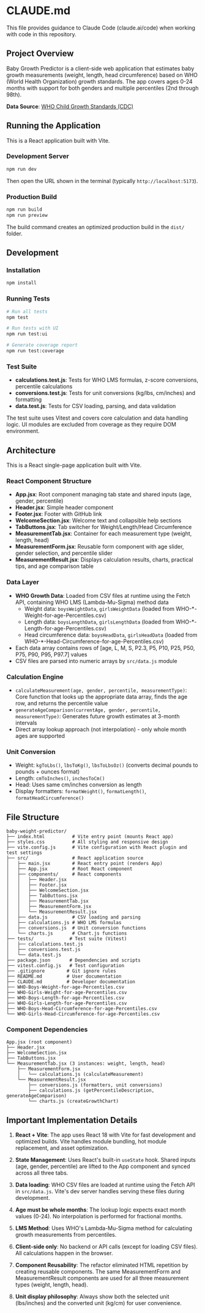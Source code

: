 # CLAUDE.md

This file provides guidance to Claude Code (claude.ai/code) when working with code in this repository.

## Project Overview

Baby Growth Predictor is a client-side web application that estimates baby growth measurements (weight, length, head circumference) based on WHO (World Health Organization) growth standards. The app covers ages 0-24 months with support for both genders and multiple percentiles (2nd through 98th).

**Data Source**: [WHO Child Growth Standards (CDC)](https://www.cdc.gov/growthcharts/who-data-files.htm)

## Running the Application

This is a React application built with Vite.

### Development Server
```bash
npm run dev
```

Then open the URL shown in the terminal (typically `http://localhost:5173`).

### Production Build
```bash
npm run build
npm run preview
```

The build command creates an optimized production build in the `dist/` folder.

## Development

### Installation
```bash
npm install
```

### Running Tests
```bash
# Run all tests
npm test

# Run tests with UI
npm run test:ui

# Generate coverage report
npm run test:coverage
```

### Test Suite
- **calculations.test.js**: Tests for WHO LMS formulas, z-score conversions, percentile calculations
- **conversions.test.js**: Tests for unit conversions (kg/lbs, cm/inches) and formatting
- **data.test.js**: Tests for CSV loading, parsing, and data validation

The test suite uses Vitest and covers core calculation and data handling logic. UI modules are excluded from coverage as they require DOM environment.

## Architecture

This is a React single-page application built with Vite.

### React Component Structure
- **App.jsx**: Root component managing tab state and shared inputs (age, gender, percentile)
- **Header.jsx**: Simple header component
- **Footer.jsx**: Footer with GitHub link
- **WelcomeSection.jsx**: Welcome text and collapsible help sections
- **TabButtons.jsx**: Tab switcher for Weight/Length/Head Circumference
- **MeasurementTab.jsx**: Container for each measurement type (weight, length, head)
- **MeasurementForm.jsx**: Reusable form component with age slider, gender selection, and percentile slider
- **MeasurementResult.jsx**: Displays calculation results, charts, practical tips, and age comparison table

### Data Layer
- **WHO Growth Data**: Loaded from CSV files at runtime using the Fetch API, containing WHO LMS (Lambda-Mu-Sigma) method data
  - Weight data: `boysWeightData`, `girlsWeightData` (loaded from WHO-*-Weight-for-age-Percentiles.csv)
  - Length data: `boysLengthData`, `girlsLengthData` (loaded from WHO-*-Length-for-age-Percentiles.csv)
  - Head circumference data: `boysHeadData`, `girlsHeadData` (loaded from WHO-*-Head-Circumference-for-age-Percentiles.csv)
- Each data array contains rows of [age, L, M, S, P2.3, P5, P10, P25, P50, P75, P90, P95, P97.7] values
- CSV files are parsed into numeric arrays by `src/data.js` module

### Calculation Engine
- `calculateMeasurement(age, gender, percentile, measurementType)`: Core function that looks up the appropriate data array, finds the age row, and returns the percentile value
- `generateAgeComparison(currentAge, gender, percentile, measurementType)`: Generates future growth estimates at 3-month intervals
- Direct array lookup approach (not interpolation) - only whole month ages are supported

### Unit Conversion
- Weight: `kgToLbs()`, `lbsToKg()`, `lbsToLbsOz()` (converts decimal pounds to pounds + ounces format)
- Length: `cmToInches()`, `inchesToCm()`
- Head: Uses same cm/inches conversion as length
- Display formatters: `formatWeight()`, `formatLength()`, `formatHeadCircumference()`

## File Structure

```
baby-weight-predictor/
├── index.html          # Vite entry point (mounts React app)
├── styles.css          # All styling and responsive design
├── vite.config.js      # Vite configuration with React plugin and test settings
├── src/                # React application source
│   ├── main.jsx        # React entry point (renders App)
│   ├── App.jsx         # Root React component
│   ├── components/     # React components
│   │   ├── Header.jsx
│   │   ├── Footer.jsx
│   │   ├── WelcomeSection.jsx
│   │   ├── TabButtons.jsx
│   │   ├── MeasurementTab.jsx
│   │   ├── MeasurementForm.jsx
│   │   └── MeasurementResult.jsx
│   ├── data.js         # CSV loading and parsing
│   ├── calculations.js # WHO LMS formulas
│   ├── conversions.js  # Unit conversion functions
│   └── charts.js       # Chart.js functions
├── tests/             # Test suite (Vitest)
│   ├── calculations.test.js
│   ├── conversions.test.js
│   └── data.test.js
├── package.json       # Dependencies and scripts
├── vitest.config.js   # Test configuration
├── .gitignore        # Git ignore rules
├── README.md         # User documentation
├── CLAUDE.md         # Developer documentation
├── WHO-Boys-Weight-for-age-Percentiles.csv
├── WHO-Girls-Weight-for-age-Percentiles.csv
├── WHO-Boys-Length-for-age-Percentiles.csv
├── WHO-Girls-Length-for-age-Percentiles.csv
├── WHO-Boys-Head-Circumference-for-age-Percentiles.csv
└── WHO-Girls-Head-Circumference-for-age-Percentiles.csv
```

### Component Dependencies

```
App.jsx (root component)
├── Header.jsx
├── WelcomeSection.jsx
├── TabButtons.jsx
└── MeasurementTab.jsx (3 instances: weight, length, head)
    ├── MeasurementForm.jsx
    │   └── calculations.js (calculateMeasurement)
    └── MeasurementResult.jsx
        ├── conversions.js (formatters, unit conversions)
        ├── calculations.js (getPercentileDescription, generateAgeComparison)
        └── charts.js (createGrowthChart)
```

## Important Implementation Details

1. **React + Vite**: The app uses React 18 with Vite for fast development and optimized builds. Vite handles module bundling, hot module replacement, and asset optimization.

2. **State Management**: Uses React's built-in `useState` hook. Shared inputs (age, gender, percentile) are lifted to the App component and synced across all three tabs.

3. **Data loading**: WHO CSV files are loaded at runtime using the Fetch API in `src/data.js`. Vite's dev server handles serving these files during development.

4. **Age must be whole months**: The lookup logic expects exact month values (0-24). No interpolation is performed for fractional months.

5. **LMS Method**: Uses WHO's Lambda-Mu-Sigma method for calculating growth measurements from percentiles.

6. **Client-side only**: No backend or API calls (except for loading CSV files). All calculations happen in the browser.

7. **Component Reusability**: The refactor eliminated HTML repetition by creating reusable components. The same MeasurementForm and MeasurementResult components are used for all three measurement types (weight, length, head).

8. **Unit display philosophy**: Always show both the selected unit (lbs/inches) and the converted unit (kg/cm) for user convenience.
